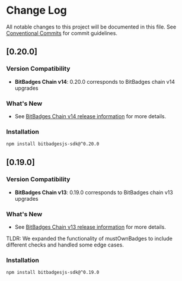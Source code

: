 # Change Log

All notable changes to this project will be documented in this file.
See [Conventional Commits](https://conventionalcommits.org) for commit guidelines.

## [0.20.0]

### Version Compatibility

- **BitBadges Chain v14**: 0.20.0 corresponds to BitBadges chain v14 upgrades

### What's New

- See [BitBadges Chain v14 release information](https://github.com/BitBadges/bitbadgeschain/releases/tag/v14) for more details.

### Installation

```bash
npm install bitbadgesjs-sdk@^0.20.0
```

## [0.19.0]

### Version Compatibility

- **BitBadges Chain v13**: 0.19.0 corresponds to BitBadges chain v13 upgrades

### What's New

- See [BitBadges Chain v13 release information](https://github.com/BitBadges/bitbadgeschain/releases/tag/v13) for more details.

TLDR: We expanded the functionality of mustOwnBadges to include different checks and handled some edge cases.

### Installation

```bash
npm install bitbadgesjs-sdk@^0.19.0
```

